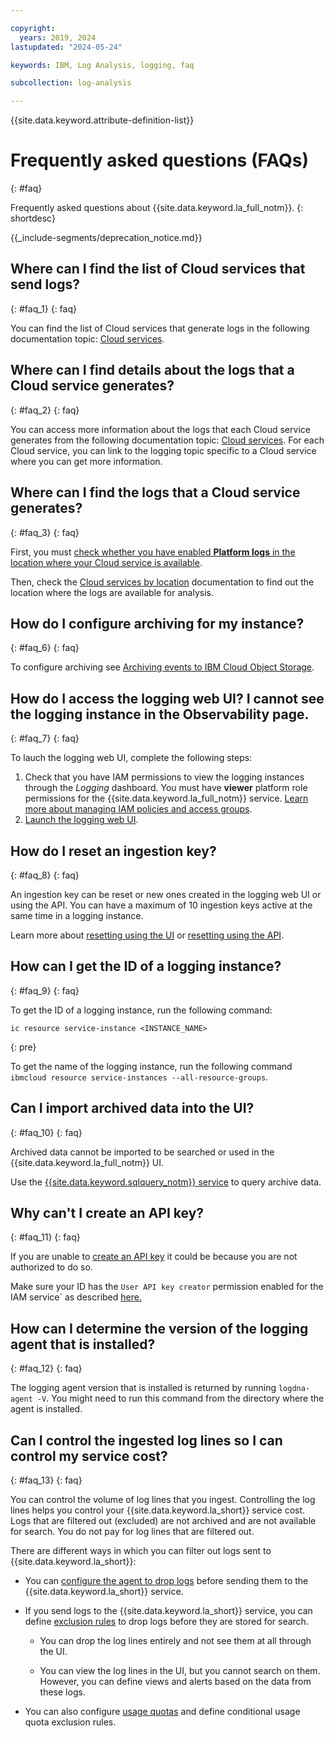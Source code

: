 ```yaml
---

copyright:
  years: 2019, 2024
lastupdated: "2024-05-24"

keywords: IBM, Log Analysis, logging, faq

subcollection: log-analysis

---
```


{{site.data.keyword.attribute-definition-list}}

# Frequently asked questions (FAQs)
{: #faq}

Frequently asked questions about {{site.data.keyword.la_full_notm}}.
{: shortdesc}


{{_include-segments/deprecation_notice.md}}

## Where can I find the list of Cloud services that send logs?
{: #faq_1}
{: faq}

You can find the list of Cloud services that generate logs in the following documentation topic: [Cloud services](/docs/log-analysis?topic=log-analysis-cloud_services).

## Where can I find details about the logs that a Cloud service generates?
{: #faq_2}
{: faq}

You can access more information about the logs that each Cloud service generates from the following documentation topic: [Cloud services](/docs/log-analysis?topic=log-analysis-cloud_services). For each Cloud service, you can link to the logging topic specific to a Cloud service where you can get more information.

## Where can I find the logs that a Cloud service generates?
{: #faq_3}
{: faq}

First, you must [check whether you have enabled **Platform logs** in the location where your Cloud service is available](/docs/log-analysis?topic=log-analysis-config_svc_logs).

Then, check the [Cloud services by location](/docs/log-analysis?topic=log-analysis-cloud_services_locations) documentation to find out the location where the logs are available for analysis.


## How do I configure archiving for my instance?
{: #faq_6}
{: faq}

To configure archiving see [Archiving events to IBM Cloud Object Storage](/docs/log-analysis?topic=log-analysis-archiving).

## How do I access the logging web UI? I cannot see the logging instance in the Observability page.
{: #faq_7}
{: faq}

To lauch the logging web UI, complete the following steps:
1. Check that you have IAM permissions to view the logging instances through the *Logging* dashboard. You must have **viewer** platform role permissions for the {{site.data.keyword.la_full_notm}} service. [Learn more about managing IAM policies and access groups](/docs/log-analysis?topic=log-analysis-work_iam).
2. [Launch the logging web UI](/docs/log-analysis?topic=log-analysis-launch).

## How do I reset an ingestion key?
{: #faq_8}
{: faq}

An ingestion key can be reset or new ones created in the logging web UI or using the API. You can have a maximum of 10 ingestion keys active at the same time in a logging instance.

Learn more about [resetting using the UI](/docs/log-analysis?topic=log-analysis-ingestion_key#reset) or [resetting using the API](/apidocs/log-analysis#list-key ).


## How can I get the ID of a logging instance?
{: #faq_9}
{: faq}

To get the ID of a logging instance, run the following command:

```text
ic resource service-instance <INSTANCE_NAME>
```
{: pre}

To get the name of the logging instance, run the following command `ibmcloud resource service-instances --all-resource-groups`.

## Can I import archived data into the UI?
{: #faq_10}
{: faq}

Archived data cannot be imported to be searched or used in the {{site.data.keyword.la_full_notm}} UI.

Use the [{{site.data.keyword.sqlquery_notm}} service](/docs/sql-query?topic=sql-query-getting-started) to query archive data.


## Why can't I create an API key?
{: #faq_11}
{: faq}

If you are unable to [create an API key](/docs/account?topic=account-userapikey&interface=ui) it could be because you are not authorized to do so.

Make sure your ID has the `User API key creator` permission enabled for the IAM service` as described [here.](/docs/account?topic=account-allow-api-create)

## How can I determine the version of the logging agent that is installed?
{: #faq_12}
{: faq}

The logging agent version that is installed is returned by running `logdna-agent -V`. You might need to run this command from the directory where the agent is installed.


## Can I control the ingested log lines so I can control my service cost?
{: #faq_13}
{: faq}

You can control the volume of log lines that you ingest. Controlling the log lines helps you control your {{site.data.keyword.la_short}} service cost. Logs that are filtered out (excluded) are not archived and are not available for search. You do not pay for log lines that are filtered out.

There are different ways in which you can filter out logs sent to {{site.data.keyword.la_short}}:

* You can [configure the agent to drop logs](/docs/log-analysis?topic=log-analysis-exclude_logs_from_agent) before sending them to the {{site.data.keyword.la_short}} service.

* If you send logs to the {{site.data.keyword.la_short}} service, you can define [exclusion rules](/docs/log-analysis?topic=log-analysis-exclusion_rules) to drop logs before they are stored for search.
   * You can drop the log lines entirely and not see them at all through the UI.

   * You can view the log lines in the UI, but you cannot search on them. However, you can define views and alerts based on the data from these logs.

* You can also configure [usage quotas](/docs/log-analysis?topic=log-analysis-control_usage_quotas) and define conditional usage quota exclusion rules.
